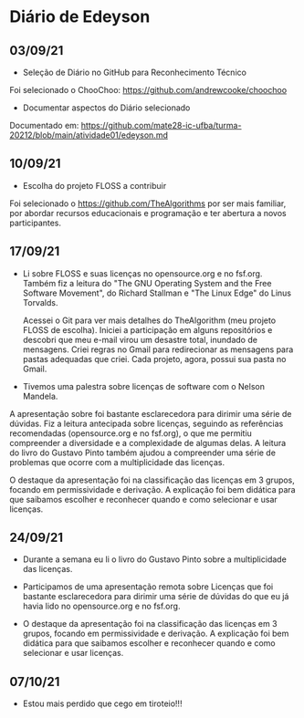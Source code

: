 # Diário de Edeyson

## 03/09/21

+ Seleção de Diário no GitHub para Reconhecimento Técnico

Foi selecionado o ChooChoo: https://github.com/andrewcooke/choochoo

+ Documentar aspectos do Diário selecionado

Documentado em: https://github.com/mate28-ic-ufba/turma-20212/blob/main/atividade01/edeyson.md


## 10/09/21
+ Escolha do projeto FLOSS a contribuir

Foi selecionado o https://github.com/TheAlgorithms por ser mais familiar, por abordar recursos educacionais e programação e ter abertura a novos participantes.

## 17/09/21

- Li sobre FLOSS e suas licenças no opensource.org e no fsf.org. Também fiz a leitura do "The GNU Operating System and the Free Software Movement", do Richard Stallman e "The Linux Edge" do Linus Torvalds.

	Acessei o Git para ver mais detalhes do TheAlgorithm (meu projeto FLOSS de escolha).
Iniciei a participação em alguns repositórios e descobri que meu e-mail virou um desastre total, inundado de mensagens. Criei regras no Gmail para redirecionar as mensagens para pastas adequadas que criei. Cada projeto, agora, possui sua pasta no Gmail.

+ Tivemos uma palestra sobre licenças de software com o Nelson Mandela.

A apresentação sobre foi bastante esclarecedora para dirimir uma série de dúvidas.
Fiz a leitura antecipada sobre licenças, seguindo as referências recomendadas (opensource.org e no fsf.org), o que me permitiu compreender a diversidade e a complexidade de algumas delas. A leitura do livro do Gustavo Pinto também ajudou a compreender uma série de problemas que ocorre com a multiplicidade das licenças.

O destaque da apresentação foi na classificação das licenças em 3 grupos, focando em permissividade e derivação. A explicação foi bem didática para que saibamos escolher e reconhecer quando e como selecionar e usar licenças.


## 24/09/21

- Durante a semana eu li o livro do Gustavo Pinto sobre a multiplicidade das licenças.

- Participamos de uma apresentação remota sobre Licenças que foi bastante esclarecedora para dirimir uma série de dúvidas do que eu já havia lido no opensource.org e no fsf.org.

- O destaque da apresentação foi na classificação das licenças em 3 grupos, focando em permissividade e derivação. A explicação foi bem didática para que saibamos escolher e reconhecer quando e como selecionar e usar licenças.

## 07/10/21

- Estou mais perdido que cego em tiroteio!!!
